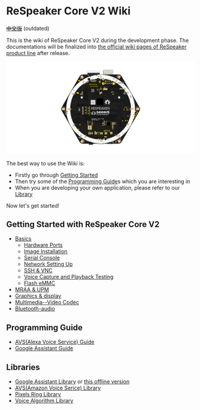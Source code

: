 # ReSpeaker Core V2 Wiki

~~[中文版](/cn/ReSpeaker_Core_V2/getting_started.md)~~ (outdated)

This is the wiki of ReSpeaker Core V2 during the development phase. The documentations will be finalized into [the official wiki pages of ReSpeaker product line](http://wiki.seeed.cc/ReSpeaker) after release.

![](/img/ReSpeaker_Core_V2.png)
<!-- todo: 这里会有一段话介绍ReSpeaker Core V2以及一些图片，以及wiki整体结构，以及文档的使用方法 -->

The best way to use the Wiki is:
- Firstly go through [Getting Started](#getting-started-with-respeaker-core-v2)
- Then try some of the [Programming Guide](#programming-guide)s which you are interesting in
- When you are developing your own application, please refer to our [Library](#library)

Now let's get started!

## Getting Started with ReSpeaker Core V2
- [Basics](/docs/ReSpeaker_Core_V2/getting_started.md)
    - [Hardware Ports](/docs/ReSpeaker_Core_V2/getting_started.md#hardware-ports)
    - [Image Installation](/docs/ReSpeaker_Core_V2/getting_started.md#image-installation)
    - [Serial Console](/docs/ReSpeaker_Core_V2/getting_started.md#serial-console)
    - [Network Setting Up](/docs/ReSpeaker_Core_V2/getting_started.md#network-setting-up)
    - [SSH & VNC](/docs/ReSpeaker_Core_V2/getting_started.md#ssh--vnc)
    - [Voice Capture and Playback Testing](/docs/ReSpeaker_Core_V2/getting_started.md#voice-capture-and-playback-testing)
    - [Flash eMMC](/docs/ReSpeaker_Core_V2/getting_started.md#flash-emmc)
- [MRAA & UPM](/docs/ReSpeaker_Core_V2/mraa_upm.md)
- [Graphics & display](/docs/ReSpeaker_Core_V2/graphics_and_display.md)
- [Multimedia--Video Codec](/docs/ReSpeaker_Core_V2/multimedia_video_codec.md)
- [Bluetooth-audio](/docs/ReSpeaker_Core_V2/bluetooth_audio.md)

## Programming Guide
- [AVS(Alexa Voice Service) Guide](/docs/ReSpeaker_Core_V2/avs_guide.md)
- [Google Assistant Guide](https://github.com/respeaker/googleassistant_respeakerd)


## Libraries
- [Google Assistant Library](https://github.com/googlesamples/assistant-sdk-python) or [this offline version](https://github.com/respeaker/ok_google/tree/master/offline)
- [AVS(Amazon Voice Serice) Library](https://github.com/respeaker/avs)
- [Pixels Ring Library](https://github.com/respeaker/pixel_ring)
- [Voice Algorithm Library](https://github.com/voice-engine/voice-engine)
